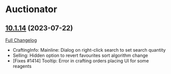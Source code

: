 # Auctionator

## [10.1.14](https://github.com/Auctionator/Auctionator/tree/10.1.14) (2023-07-22)
[Full Changelog](https://github.com/Auctionator/Auctionator/compare/1.1.13...10.1.14) 

- CraftingInfo: Mainline: Dialog on right-click search to set search quantity  
- Selling: Hidden option to revert favourites sort algorithm change  
- [Fixes #1414] Tooltip: Error in crafting orders placing UI for some reagents  

